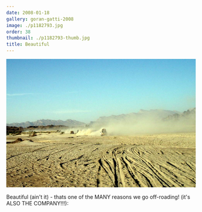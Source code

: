 ```yaml
---
date: 2008-01-18
gallery: goran-gatti-2008
image: ./p1182793.jpg
order: 38
thumbnail: ./p1182793-thumb.jpg
title: Beautiful
---
```


![Beautiful](./p1182793.jpg)

Beautiful (ain't it) - thats one of the MANY reasons we go off-roading! (it's ALSO THE COMPANY!!!):